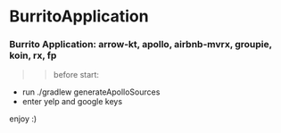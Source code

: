 # BurritoApplication

### Burrito Application: arrow-kt, apollo, airbnb-mvrx, groupie, koin, rx, fp

>> before start:
- run ./gradlew generateApolloSources
- enter yelp and google keys

enjoy :)


